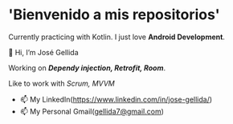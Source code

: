 # 'Bienvenido a mis repositorios'
Currently practicing with Kotlin. I just love **Android Development**.

👋 Hi, I’m José Gellida

Working on ***Dependy injection, Retrofit, Room***.

Like to work with *Scrum, MVVM*

- 📫 My LinkedIn(https://www.linkedin.com/in/jose-gellida/)
- 📫 My Personal Gmail(gellida7@gmail.com)


